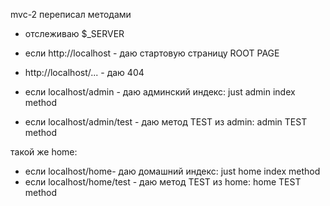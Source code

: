 mvc-2
переписал методами

- отслеживаю $_SERVER
- если http://localhost - даю стартовую страницу ROOT PAGE
- http://localhost/... - даю 404

- если localhost/admin - даю админский индекс: just admin index method
- если localhost/admin/test - даю метод TEST из admin: admin TEST method

такой же home:

- если localhost/home- даю домашний индекс: just home index method
- если localhost/home/test - даю метод TEST из home: home TEST method

